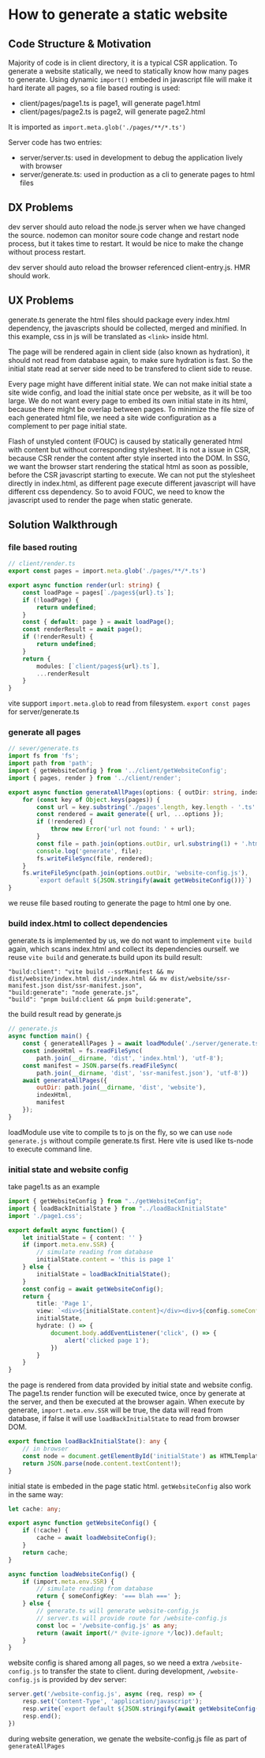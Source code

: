 # How to generate a static website

## Code Structure & Motivation

Majority of code is in client directory, it is a typical CSR application. To generate a website statically, we need to statically know how many pages to generate.
Using dynamic `import()` embeded in javascript file will make it hard iterate all pages, so a file based routing is used:

* client/pages/page1.ts is page1, will generate page1.html
* client/pages/page2.ts is page2, will generate page2.html

It is imported as `import.meta.glob('./pages/**/*.ts')`

Server code has two entries:

* server/server.ts: used in development to debug the application lively with browser
* server/generate.ts: used in production as a cli to generate pages to html files

## DX Problems

dev server should auto reload the node.js server when we have changed the source. nodemon can monitor soure code change and restart node process, but it takes time to restart. It would be nice to make the change without process restart.

dev server should auto reload the browser referenced client-entry.js. HMR should work.

## UX Problems

generate.ts generate the html files should package every index.html dependency, the javascripts should be collected, merged and minified. In this example, css in js will be translated as `<link>` inside html.

The page will be rendered again in client side (also known as hydration), it should not read from database again, to make sure hydration is fast. So the initial state read at server side need to be transfered to client side to reuse.

Every page might have different initial state. We can not make initial state a site wide config, and load the initial state once per website, as it will be too large. We do not want every page to embed its own initial state in its html, because there might be overlap between pages. To minimize the file size of each generated html file, we need a site wide configuration as a complement to per page initial state.

Flash of unstyled content (FOUC) is caused by statically generated html with content but without corresponding stylesheet. It is not a issue in CSR, because CSR render the content after style inserted into the DOM. In SSG, we want the browser start rendering the statical html as soon as possible, before the CSR javascript starting to execute. We can not put the stylesheet directly in index.html, as different page execute different javascript will have different css dependency. So to avoid FOUC, we need to know the javascript used to render the page when static generate.

## Solution Walkthrough

### file based routing

```ts
// client/render.ts
export const pages = import.meta.glob('./pages/**/*.ts')

export async function render(url: string) {
    const loadPage = pages[`./pages${url}.ts`];
    if (!loadPage) {
        return undefined;
    }
    const { default: page } = await loadPage();
    const renderResult = await page();
    if (!renderResult) {
        return undefined;
    }
    return {
        modules: [`client/pages${url}.ts`],
        ...renderResult
    }
}
```

vite support `import.meta.glob` to read from filesystem. `export const pages` for server/generate.ts

### generate all pages

```ts
// sever/generate.ts
import fs from 'fs';
import path from 'path';
import { getWebsiteConfig } from '../client/getWebsiteConfig';
import { pages, render } from '../client/render';

export async function generateAllPages(options: { outDir: string, indexHtml: string, manifest: any }) {
    for (const key of Object.keys(pages)) {
        const url = key.substring('./pages'.length, key.length - '.ts'.length);
        const rendered = await generate({ url, ...options });
        if (!rendered) {
            throw new Error('url not found: ' + url);
        }
        const file = path.join(options.outDir, url.substring(1) + '.html');
        console.log('generate', file);
        fs.writeFileSync(file, rendered);
    }
    fs.writeFileSync(path.join(options.outDir, 'website-config.js'),
        `export default ${JSON.stringify(await getWebsiteConfig())}`)
}
```

we reuse file based routing to generate the page to html one by one.

### build index.html to collect dependencies

generate.ts is implemented by us, we do not want to implement `vite build` again, which scans index.html and collect its dependencies ourself.
we reuse `vite build` and generate.ts build upon its build result:

```
"build:client": "vite build --ssrManifest && mv dist/website/index.html dist/index.html && mv dist/website/ssr-manifest.json dist/ssr-manifest.json",
"build:generate": "node generate.js",
"build": "pnpm build:client && pnpm build:generate",
```

the build result read by generate.js

```js
// generate.js
async function main() {
    const { generateAllPages } = await loadModule('./server/generate.ts');
    const indexHtml = fs.readFileSync(
        path.join(__dirname, 'dist', 'index.html'), 'utf-8');
    const manifest = JSON.parse(fs.readFileSync(
        path.join(__dirname, 'dist', 'ssr-manifest.json'), 'utf-8'))
    await generateAllPages({
        outDir: path.join(__dirname, 'dist', 'website'),
        indexHtml,
        manifest
    });
}
```

loadModule use vite to compile ts to js on the fly, so we can use `node generate.js` without compile generate.ts first. Here vite is used like ts-node to execute command line.

### initial state and website config

take page1.ts as an example

```ts
import { getWebsiteConfig } from "../getWebsiteConfig";
import { loadBackInitialState } from "../loadBackInitialState"
import './page1.css';

export default async function() {
    let initialState = { content: '' }
    if (import.meta.env.SSR) {
        // simulate reading from database
        initialState.content = 'this is page 1'
    } else {
        initialState = loadBackInitialState();
    }
    const config = await getWebsiteConfig();
    return {
        title: 'Page 1',
        view: `<div>${initialState.content}</div><div>${config.someConfigKey}</div>`,
        initialState,
        hydrate: () => {
            document.body.addEventListener('click', () => {
                alert('clicked page 1');
            })
        }
    }
}
```

the page is rendered from data provided by initial state and website config. The page1.ts render function will be executed twice, once by generate at the server, and then be executed at the browser again. When execute by generate, `import.meta.env.SSR` will be true, the data will read from database, if false it will use `loadBackInitialState` to read from browser DOM.

```ts
export function loadBackInitialState(): any {
    // in browser
    const node = document.getElementById('initialState') as HTMLTemplateElement;
    return JSON.parse(node.content.textContent!);
}
```

initial state is embeded in the page static html. `getWebsiteConfig` also work in the same way:

```ts
let cache: any;

export async function getWebsiteConfig() {
    if (!cache) {
        cache = await loadWebsiteConfig();
    }
    return cache;
}

async function loadWebsiteConfig() {
    if (import.meta.env.SSR) {
        // simulate reading from database
        return { someConfigKey: '=== blah ===' };
    } else {
        // generate.ts will generate website-config.js
        // server.ts will provide route for /website-config.js
        const loc = '/website-config.js' as any;
        return (await import(/* @vite-ignore */loc)).default;
    }
}
```

website config is shared among all pages, so we need a extra `/website-config.js` to transfer the state to client. during development, `/website-config.js` is provided by dev server:

```ts
server.get('/website-config.js', async (req, resp) => {
    resp.set('Content-Type', 'application/javascript');
    resp.write(`export default ${JSON.stringify(await getWebsiteConfig())}`);
    resp.end();
})
```

during website generation, we genate the website-config.js file as part of `generateAllPages`